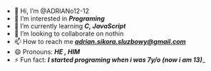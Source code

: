 - 👋 Hi, I’m @ADRIANo12-12
- 👀 I’m interested in ___***Programing***___
- 🌱 I’m currently learning ___***C, JavaScript***___
- 💞️ I’m looking to collaborate on nothin
- 📫 How to reach me ___***adrian.sikora.sluzbowy@gmail.com***___
- 😄 Pronouns: ___***HE , HIM***___
- ⚡ Fun fact: __***I started programing when i was 7y/o (now i am 13)***___

